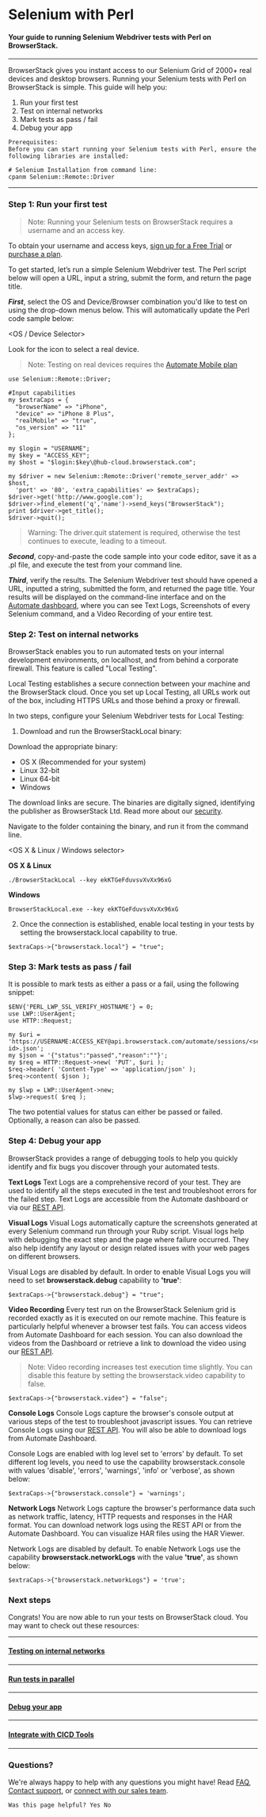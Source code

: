 # Selenium with Perl

#### Your guide to running Selenium Webdriver tests with Perl on BrowserStack.
***
BrowserStack gives you instant access to our Selenium Grid of 2000+ real devices and desktop browsers. Running your Selenium tests with Perl on BrowserStack is simple. This guide will help you:

1. Run your first test
2. Test on internal networks
3. Mark tests as pass / fail
4. Debug your app

```
Prerequisites:
Before you can start running your Selenium tests with Perl, ensure the following libraries are installed:

# Selenium Installation from command line:
cpanm Selenium::Remote::Driver
```


***

### Step 1: Run your first test

> Note: Running your Selenium tests on BrowserStack requires a username and an access key.

To obtain your username and access keys, [sign up for a Free Trial](https://www.browserstack.com/users/sign_up) or [purchase a plan](https://www.browserstack.com/pricing).

To get started, let’s run a simple Selenium Webdriver test. The Perl script below will open a URL, input a string, submit the form, and return the page title.

***First***, select the OS and Device/Browser combination you'd like to test on using the drop-down menus below. This will automatically update the Perl code sample below:

<OS / Device Selector>

Look for the <real device> icon to select a real device.

> Note: Testing on real devices requires the [Automate Mobile plan](https://www.browserstack.com/pricing?tab=browser-plans-tab)

```
use Selenium::Remote::Driver;

#Input capabilities
my $extraCaps = {
  "browserName" => "iPhone",
  "device" => "iPhone 8 Plus",
  "realMobile" => "true",
  "os_version" => "11"
};

my $login = "USERNAME";
my $key = "ACCESS_KEY";
my $host = "$login:$key\@hub-cloud.browserstack.com";

my $driver = new Selenium::Remote::Driver('remote_server_addr' => $host,
  'port' => '80', 'extra_capabilities' => $extraCaps);
$driver->get('http://www.google.com');
$driver->find_element('q','name')->send_keys("BrowserStack");
print $driver->get_title();
$driver->quit();
```
> Warning: The driver.quit statement is required, otherwise the test continues to execute, leading to a timeout.

***Second***, copy-and-paste the code sample into your code editor, save it as a .pl file, and execute the test from your command line.

***Third***, verify the results. The Selenium Webdriver test should have opened a URL, inputted a string, submitted the form, and returned the page title. Your results will be displayed on the command-line interface and on the [Automate dashboard](https://automate.browserstack.com), where you can see Text Logs, Screenshots of every Selenium command, and a Video Recording of your entire test.

### Step 2: Test on internal networks

BrowserStack enables you to run automated tests on your internal development environments, on localhost, and from behind a corporate firewall. This feature is called "Local Testing".

Local Testing establishes a secure connection between your machine and the BrowserStack cloud. Once you set up Local Testing, all URLs work out of the box, including HTTPS URLs and those behind a proxy or firewall.

In two steps, configure your Selenium Webdriver tests for Local Testing:

1. Download and run the BrowserStackLocal binary:

  Download the appropriate binary:

  - OS X (Recommended for your system)
  - Linux 32-bit
  - Linux 64-bit
  - Windows

  The download links are secure. The binaries are digitally signed, identifying the publisher as BrowserStack Ltd. Read more about our [security](https://www.browserstack.com/security#local-testing).

  Navigate to the folder containing the binary, and run it from the command line.

  <OS X & Linux / Windows selector>

  **OS X & Linux**
  ```
  ./BrowserStackLocal --key ekKTGeFduvsvXvXx96xG
  ```

  **Windows**
  ```
  BrowserStackLocal.exe --key ekKTGeFduvsvXvXx96xG
  ```
2. Once the connection is established, enable local testing in your tests by setting the browserstack.local capability to true.
```
$extraCaps->{"browserstack.local"} = "true";
```

### Step 3: Mark tests as pass / fail
It is possible to mark tests as either a pass or a fail, using the following snippet:

```
$ENV{'PERL_LWP_SSL_VERIFY_HOSTNAME'} = 0;
use LWP::UserAgent;
use HTTP::Request;

my $uri = 'https://USERNAME:ACCESS_KEY@api.browserstack.com/automate/sessions/<session-id>.json';
my $json = '{"status":"passed","reason":""}';
my $req = HTTP::Request->new( 'PUT', $uri );
$req->header( 'Content-Type' => 'application/json' );
$req->content( $json );

my $lwp = LWP::UserAgent->new;
$lwp->request( $req );
```
The two potential values for status can either be passed or failed. Optionally, a reason can also be passed.

### Step 4: Debug your app
BrowserStack provides a range of debugging tools to help you quickly identify and fix bugs you discover through your automated tests.

**Text Logs**
Text Logs are a comprehensive record of your test. They are used to identify all the steps executed in the test and troubleshoot errors for the failed step. Text Logs are accessible from the Automate dashboard or via our [REST API](https://www.browserstack.com/automate/rest-api).

**Visual Logs**
Visual Logs automatically capture the screenshots generated at every Selenium command run through your Ruby script. Visual logs help with debugging the exact step and the page where failure occurred. They also help identify any layout or design related issues with your web pages on different browsers.

Visual Logs are disabled by default. In order to enable Visual Logs you will need to set **browserstack.debug** capability to **'true'**:
```
$extraCaps->{"browserstack.debug"} = "true";
```
**Video Recording**
Every test run on the BrowserStack Selenium grid is recorded exactly as it is executed on our remote machine. This feature is particularly helpful whenever a browser test fails. You can access videos from Automate Dashboard for each session. You can also download the videos from the Dashboard or retrieve a link to download the video using our [REST API](https://www.browserstack.com/automate/rest-api).

>Note: Video recording increases test execution time slightly. You can disable this feature by setting the browserstack.video capability to false.

```
$extraCaps->{"browserstack.video"} = "false";
```
**Console Logs**
Console Logs capture the browser's console output at various steps of the test to troubleshoot javascript issues. You can retrieve Console Logs using our [REST API](https://www.browserstack.com/automate/rest-api). You will also be able to download logs from Automate Dashboard.

Console Logs are enabled with log level set to 'errors' by default. To set different log levels, you need to use the capability browserstack.console with values 'disable', 'errors', 'warnings', 'info' or 'verbose', as shown below:
```
$extraCaps->{"browserstack.console"} = 'warnings';
```
**Network Logs**
Network Logs capture the browser's performance data such as network traffic, latency, HTTP requests and responses in the HAR format. You can download network logs using the REST API or from the Automate Dashboard. You can visualize HAR files using the HAR Viewer.

Network Logs are disabled by default. To enable Network Logs use the capability **browserstack.networkLogs** with the value **'true'**, as shown below:
```
$extraCaps->{"browserstack.networkLogs"} = 'true';
```

### Next steps
Congrats! You are now able to run your tests on BrowserStack cloud. You may want to check out these resources:
***
#### [Testing on internal networks](https://www.browserstack.com/docs/automate/getting-started-with-local-testing?lang=<language>&framework=<framework>)
***
#### [Run tests in parallel](https://www.browserstack.com/docs/automate/getting-started-with-parallel-testing?lang=<language>&framework=<framework>)
***
#### [Debug your app](https://www.browserstack.com/docs/automate/view-test-results?lang=<language>&framework=<framework>)
***
#### [Integrate with CICD Tools](https://www.browserstack.com/docs/automate/jenkins?lang=<language>&framework=<framework>)
***
### Questions?
We're always happy to help with any questions you might have! Read [FAQ](https://www.browserstack.com/support?tag=automate), [Contact support](https://www.browserstack.com/contact), or [connect with our sales team](https://www.browserstack.com/contact#sales).

```
Was this page helpful? Yes No
```
